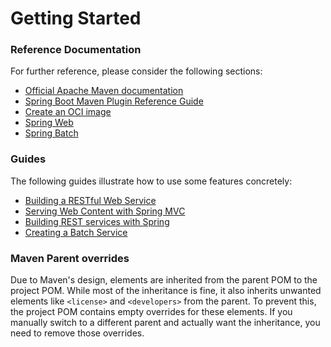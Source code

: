 # Getting Started

### Reference Documentation
For further reference, please consider the following sections:

* [Official Apache Maven documentation](https://maven.apache.org/guides/index.html)
* [Spring Boot Maven Plugin Reference Guide](https://docs.spring.io/spring-boot/docs/3.2.8-SNAPSHOT/maven-plugin/reference/html/)
* [Create an OCI image](https://docs.spring.io/spring-boot/docs/3.2.8-SNAPSHOT/maven-plugin/reference/html/#build-image)
* [Spring Web](https://docs.spring.io/spring-boot/docs/3.2.8-SNAPSHOT/reference/htmlsingle/index.html#web)
* [Spring Batch](https://docs.spring.io/spring-boot/docs/3.2.8-SNAPSHOT/reference/htmlsingle/index.html#howto.batch)

### Guides
The following guides illustrate how to use some features concretely:

* [Building a RESTful Web Service](https://spring.io/guides/gs/rest-service/)
* [Serving Web Content with Spring MVC](https://spring.io/guides/gs/serving-web-content/)
* [Building REST services with Spring](https://spring.io/guides/tutorials/rest/)
* [Creating a Batch Service](https://spring.io/guides/gs/batch-processing/)

### Maven Parent overrides

Due to Maven's design, elements are inherited from the parent POM to the project POM.
While most of the inheritance is fine, it also inherits unwanted elements like `<license>` and `<developers>` from the parent.
To prevent this, the project POM contains empty overrides for these elements.
If you manually switch to a different parent and actually want the inheritance, you need to remove those overrides.

